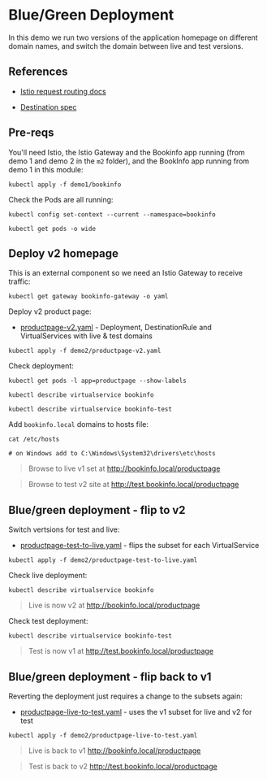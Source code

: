 # Blue/Green Deployment

In this demo we run two versions of the application homepage on different domain names, and switch the domain between live and test versions.

## References

- [Istio request routing docs](https://istio.io/latest/docs/tasks/traffic-management/request-routing/)

- [Destination spec](https://istio.io/latest/docs/reference/config/networking/virtual-service/#Destination)

## Pre-reqs

You'll need Istio, the Istio Gateway and the Bookinfo app running (from demo 1 and demo 2 in the `m2` folder), and the BookInfo app running from demo 1 in this module:

```
kubectl apply -f demo1/bookinfo
```

Check the Pods are all running:

```
kubectl config set-context --current --namespace=bookinfo

kubectl get pods -o wide 
```

## Deploy v2 homepage

This is an external component so we need an Istio Gateway to receive traffic:

```
kubectl get gateway bookinfo-gateway -o yaml
```

Deploy v2 product page:

- [productpage-v2.yaml](./productpage-v2.yaml) - Deployment, DestinationRule and VirtualServices with live & test domains

```
kubectl apply -f demo2/productpage-v2.yaml
```

Check deployment:

```
kubectl get pods -l app=productpage --show-labels

kubectl describe virtualservice bookinfo

kubectl describe virtualservice bookinfo-test
```

Add `bookinfo.local` domains to hosts file:

```
cat /etc/hosts

# on Windows add to C:\Windows\System32\drivers\etc\hosts
```

> Browse to live v1 set at http://bookinfo.local/productpage

> Browse to test v2 site at http://test.bookinfo.local/productpage


## Blue/green deployment - flip to v2 

Switch vertsions for test and live:

- [productpage-test-to-live.yaml](./productpage-test-to-live.yaml) - flips the subset for each VirtualService

```
kubectl apply -f demo2/productpage-test-to-live.yaml
```

Check live deployment:

```
kubectl describe virtualservice bookinfo
```

> Live is now v2 at http://bookinfo.local/productpage

Check test deployment:

```
kubectl describe virtualservice bookinfo-test
```

> Test is now v1 at http://test.bookinfo.local/productpage

## Blue/green deployment - flip back to v1

Reverting the deployment just requires a change to the subsets again:

- [productpage-live-to-test.yaml](./productpage-live-to-test.yaml) - uses the v1 subset for live and v2 for test

```
kubectl apply -f demo2/productpage-live-to-test.yaml
```

> Live is back to v1 http://bookinfo.local/productpage

> Test is back to v2 http://test.bookinfo.local/productpage
